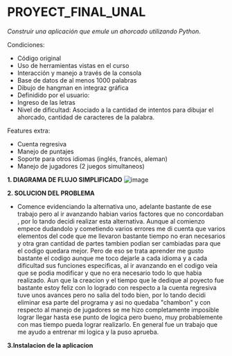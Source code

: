# PROYECT_FINAL_UNAL
*Construir una aplicación que emule un ahorcado utilizando Python.*

Condiciones:

- Código original
- Uso de herramientas vistas en el curso
- Interacción y manejo a través de la consola
- Base de datos de al menos 1000 palabras
- Dibujo de hangman en integraz gráfica
- Definidido por el usuario:
- Ingreso de las letras
- Nivel de dificultad: Asociado a la cantidad de intentos para dibujar el ahorcado, cantidad de caracteres de la palabra.

 Features extra:
- Cuenta regresiva
- Manejo de puntajes
- Soporte para otros idiomas (inglés, francés, aleman)
- Manejo de jugadores (2 juegos simultaneos)


**1. DIAGRAMA DE FLUJO SIMPLIFICADO**
![image](https://github.com/Nicolas-Hinestroza/PROYECT_FINAL_UNAL/assets/124611099/4b3b0f3a-904f-43b7-8c2c-e6b99e6845b1)

**2. SOLUCION DEL PROBLEMA**
- Comence evidenciando la alternativa uno, adelante bastante de ese trabajo pero al ir avanzando habian varios factores que no concordaban , por lo tando decidi realizar esta alternativa. Aunque al comienzo empece dudandolo y cometiendo varios errores me di cuenta que varios elementos del code que me llevaron bastante tiempo no eran necesarios y otra gran cantidad de partes tambien podian ser cambiadas para que el codigo quedara mejor. Pero de eso se trata aprender me gusto bastante el codigo aunque me toco dejarle a cada idioma y a cada dificultad sus funciones especificas, al ir avanzando en el codigo veia que se podia modificar y que no era necesario todo lo que habia realizado. Aun que la creacion y el tiempo que le dedique al poyecto fue bastante estoy feliz con lo logrado con respecto a la cuenta regresiva tuve unos avances pero no salia del todo bien, por lo tando decidi eliminar esa parte del programa y asi no quedaba "chambon" y con respecto al manejo de jugadores se me hizo completamente imposible lograr llegar hasta ese punto de logica pero bueno, muy probablemente con mas tiempo pueda lograr realizarlo. En general fue un trabajo que me ayudo a entrenar mi logica y la puso aprueba.

**3.Instalacion de la aplicacion**

